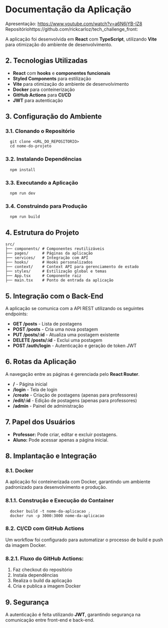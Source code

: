 # Documentação da Aplicação

Apresentação: https://www.youtube.com/watch?v=a6N6jYB-IZ8
Repositóriohttps://github.com/rickcarloz/tech_challenge_front: 

A aplicação foi desenvolvida em **React** com **TypeScript**, utilizando **Vite** para otimização do ambiente de desenvolvimento.

## 2. Tecnologias Utilizadas

- **React** com **hooks** e **componentes funcionais**
- **Styled Components** para estilização
- **Vite** para otimização do ambiente de desenvolvimento
- **Docker** para conteinerização
- **GitHub Actions** para **CI/CD**
- **JWT** para autenticação

## 3. Configuração do Ambiente

### 3.1. Clonando o Repositório

```
  git clone <URL_DO_REPOSITORIO>
  cd nome-do-projeto
```

### 3.2. Instalando Dependências

```
  npm install
```

### 3.3. Executando a Aplicação

```
  npm run dev
```

### 3.4. Construindo para Produção

```
  npm run build
```

## 4. Estrutura do Projeto

```
src/
├── components/ # Componentes reutilizáveis
├── pages/      # Páginas da aplicação
├── services/   # Integração com API
├── hooks/      # Hooks personalizados
├── context/    # Context API para gerenciamento de estado
├── styles/     # Estilização global e temas
├── App.tsx     # Componente raiz
├── main.tsx    # Ponto de entrada da aplicação
```

## 5. Integração com o Back-End

A aplicação se comunica com a API REST utilizando os seguintes endpoints:

- **GET /posts** - Lista de postagens
- **POST /posts** - Cria uma nova postagem
- **PUT /posts/:id** - Atualiza uma postagem existente
- **DELETE /posts/:id** - Exclui uma postagem
- **POST /auth/login** - Autenticação e geração de token JWT

## 6. Rotas da Aplicação

A navegação entre as páginas é gerenciada pelo **React Router**.

- **/** - Página inicial
- **/login** - Tela de login
- **/create** - Criação de postagens (apenas para professores)
- **/edit/:id** - Edição de postagens (apenas para professores)
- **/admin** - Painel de administração

## 7. Papel dos Usuários

- **Professor:** Pode criar, editar e excluir postagens.
- **Aluno:** Pode acessar apenas a página inicial.

## 8. Implantação e Integração

### 8.1. Docker

A aplicação foi conteinerizada com Docker, garantindo um ambiente padronizado para desenvolvimento e produção.

### 8.1.1. Construção e Execução do Container

```
  docker build -t nome-da-aplicacao .
  docker run -p 3000:3000 nome-da-aplicacao
```

### 8.2. CI/CD com GitHub Actions

Um workflow foi configurado para automatizar o processo de build e push da imagem Docker.

### 8.2.1. Fluxo do GitHub Actions:

1. Faz checkout do repositório
2. Instala dependências
3. Realiza o build da aplicação
4. Cria e publica a imagem Docker

## 9. Segurança

A autenticação é feita utilizando **JWT**, garantindo segurança na comunicação entre front-end e back-end.